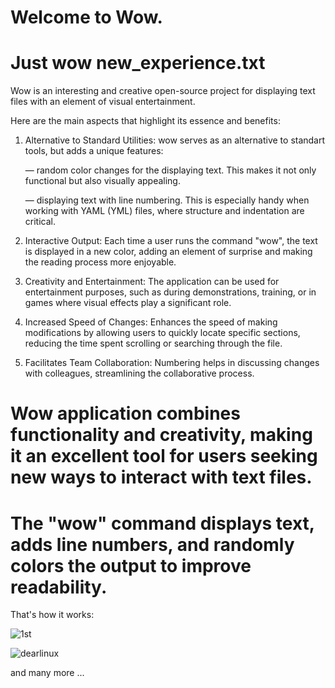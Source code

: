 # Welcome to Wow.

# Just wow new_experience.txt

Wow is an interesting and creative open-source project for displaying text files with an element of visual entertainment. 

Here are the main aspects that highlight its essence and benefits:

1. Alternative to Standard Utilities: wow serves as an alternative to standart tools, but adds a unique features:

    — random color changes for the displaying text. This makes it not only functional but also visually appealing.
   
    — displaying text with line numbering. This is especially handy when working with YAML (YML) files, where structure and indentation are critical.

2. Interactive Output: Each time a user runs the command "wow", the text is displayed in a new color, adding an element of surprise and making the reading process more enjoyable.

3. Creativity and Entertainment: The application can be used for entertainment purposes, such as during demonstrations, training, or in games where visual effects play a significant role.

4. Increased Speed of Changes: Enhances the speed of making modifications by allowing users to quickly locate specific sections, reducing the time spent scrolling or searching through the file. 

5. Facilitates Team Collaboration: Numbering helps in discussing changes with colleagues, streamlining the collaborative process.
  
# Wow application combines functionality and creativity, making it an excellent tool for users seeking new ways to interact with text files.

# The "wow" command displays text, adds line numbers, and randomly colors the output to improve readability.

That's how it works:

![1st](https://github.com/user-attachments/assets/53987857-30a7-4253-b746-944eb96cd84f)

![dearlinux](https://github.com/user-attachments/assets/1d83e9d3-dd72-4f78-b2d5-98378309a997)



and many more ...

